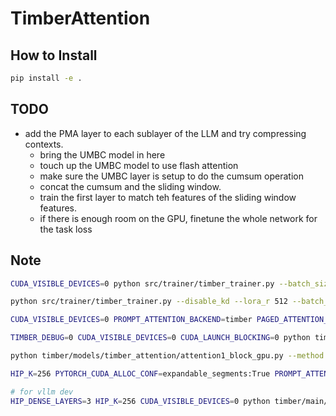 # TimberAttention

## How to Install

```bash
pip install -e .
```

## TODO

- add the PMA layer to each sublayer of the LLM and try compressing contexts. 
  - bring the UMBC model in here
  - touch up the UMBC model to use flash attention
  - make sure the UMBC layer is setup to do the cumsum operation
  - concat the cumsum and the sliding window.
  - train the first layer to match teh features of the sliding window features.
  - if there is enough room on the GPU, finetune the whole network for the task loss

## Note

```bash
CUDA_VISIBLE_DEVICES=0 python src/trainer/timber_trainer.py --batch_size 1 --gradient_accumulation_steps 2 --dataset wikitext2 --lora_r 512 --max_steps 10000 --block_size 4 --k 256

python src/trainer/timber_trainer.py --disable_kd --lora_r 512 --batch_size 1 --block_size 8 --k 512 --init_checkpoint ./saves/dev/llama32k-wikitext103-4096-block8-k512-epoch-00-step-8400.pth --dataset booksum --using_fsdp --max_steps 10000

CUDA_VISIBLE_DEVICES=0 PROMPT_ATTENTION_BACKEND=timber PAGED_ATTENTION_BACKEND=timber BENCHMARK_PAGED_ATTENTION=0 FORCE_SINGLE_LAYER=0 python timber/main/llama_eval.py --model vllm_llama32k --job stream --batch_size 1 --input sample_booksum.md --stride 16000

TIMBER_DEBUG=0 CUDA_VISIBLE_DEVICES=0 CUDA_LAUNCH_BLOCKING=0 python timber/main/llama_eval.py --model llama32k --method timber --dense_queries 0 --k 512 --block_size_q 32 --block_size_k 2 --job ppl --stride 8192

python timber/models/timber_attention/attention1_block_gpu.py --method timber --k 1024 --block_size_q 32 --block_size_k 4 --dups 16 --batch_size 16

HIP_K=256 PYTORCH_CUDA_ALLOC_CONF=expandable_segments:True PROMPT_ATTENTION_BACKEND=vllm PAGED_ATTENTION_BACKEND=vllm python3 benchmarks/benchmark_throughput.py --input-len 1000 --output-len 1000 --model Qwen/Qwen1.5-7B-Chat-GPTQ-Int4 --num-prompts 10 --dtype float16 --kv-cache-dtype fp8_e5m2 --max-model-len 2000

# for vllm dev
HIP_DENSE_LAYERS=3 HIP_K=256 CUDA_VISIBLE_DEVICES=0 python timber/main/llama_eval.py --model vllm_llama1b --job stream --batch_size 4 --input sample4k.md --stride 4096
```
